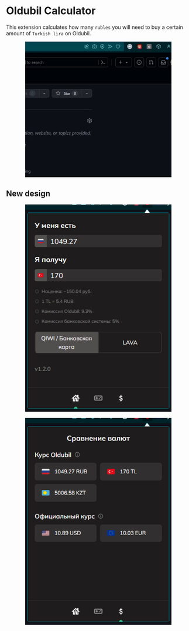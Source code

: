 # Oldubil Calculator

This extension calculates how many `rubles` you will need to buy a certain amount of `Turkish lira` on Oldubil.

<p align='center'>
<img alt='preview' src='./.rvt/media/preview.gif' style='width: min(100%, 400px)' />
</p>

## New design

<p align='center'>
<img alt='preview' src='./.rvt/media/nd-screen-0.png' style='width: min(100%, 400px)' />
</p>

<p align='center'>
<img alt='preview' src='./.rvt/media/nd-screen-1.png' style='width: min(100%, 400px)' />
</p>

